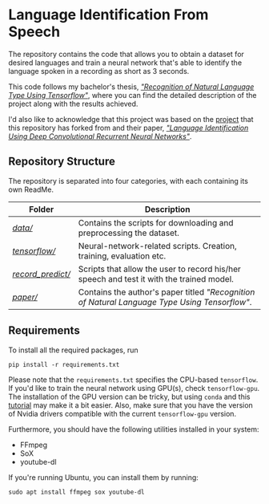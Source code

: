 # Language Identification From Speech

The repository contains the code that allows you to obtain a dataset for desired languages and train a neural network that's able to identify the language spoken in a recording as short as 3 seconds.

This code follows my bachelor's thesis, [*"Recognition of Natural Language Type Using Tensorflow"*](https://github.com/ibro45/Language-Identification-Speech/blob/master/paper/Hadzic_Ibrahim_Recognition_Of_Natural_Language_Type_Using_Tensorflow.pdf), where you can find the detailed description of the project along with the results achieved.

I'd also like to acknowledge that this project was based on the [project](https://github.com/HPI-DeepLearning/crnn-lid) that this repository has forked from and their paper, [*"Language Identification Using Deep Convolutional Recurrent Neural Networks"*](https://arxiv.org/abs/1708.04811). 


## Repository Structure
The repository is separated into four categories, with each containing its own ReadMe. 

| Folder | Description |
|--|--|
| [*data/*](https://github.com/ibro45/Language-Identification-Speech/tree/master/data) | Contains the scripts for downloading and preprocessing the dataset. |
| [*tensorflow/*](https://github.com/ibro45/Language-Identification-Speech/tree/master/tensorflow) | Neural-network-related scripts. Creation, training, evaluation etc.|
| [*record_predict/*](https://github.com/ibro45/Language-Identification-Speech/tree/master/record_predict) | Scripts that allow the user to record his/her speech and test it with the trained model.|
| [*paper/*](https://github.com/ibro45/Language-Identification-Speech/tree/master/paper)| Contains the author's paper titled *"Recognition of Natural Language Type Using Tensorflow"*.|

## Requirements
To install all the required packages, run

    pip install -r requirements.txt

Please note that the `requirements.txt` specifies the CPU-based `tensorflow`. If you'd like to train the neural network using GPU(s), check `tensorflow-gpu`. The installation of the GPU version can be tricky, but using `conda` and this [tutorial](https://www.pugetsystems.com/labs/hpc/Install-TensorFlow-with-GPU-Support-the-Easy-Way-on-Ubuntu-18-04-without-installing-CUDA-1170/) may make it a bit easier. Also, make sure that you have the version of Nvidia drivers compatible with the current `tensorflow-gpu` version.

Furthermore, you should have the following utilities installed in your system:

- FFmpeg
- SoX
- youtube-dl


If you're running Ubuntu, you can install them by running:

    sudo apt install ffmpeg sox youtube-dl



